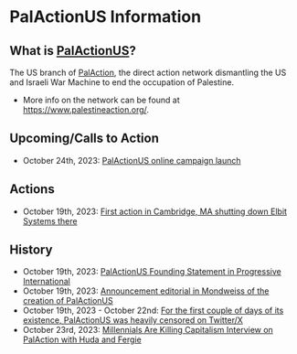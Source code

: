 # PalActionUS Information

## What is [PalActionUS](https://twitter.com/Pal_ActionUS)?
The US branch of [PalAction](https://twitter.com/Pal_Action), the direct action network dismantling the US and Israeli War Machine to end the occupation of Palestine.
 - More info on the network can be found at https://www.palestineaction.org/.

## Upcoming/Calls to Action
 - October 24th, 2023: [PalActionUS online campaign launch](bit.ly/PalActionUS)

## Actions
 - October 19th, 2023: [First action in Cambridge, MA shutting down Elbit Systems there](https://x.com/Pal_action/status/1715009439269257417?s=20)

## History
 - October 19th, 2023: [PalActionUS Founding Statement in Progressive International](https://progressive.international/wire/2023-10-19-palestine-action-us-campaign-launches-to-stop-israeli-genocide-of-palestine-and-shut-elbit-down/en)
 - October 19th, 2023: [Announcement editorial in Mondweiss of the creation of PalActionUS](https://t.co/WdphC74gNQ)
 - October 19th, 2023 - October 22nd: [For the first couple of days of its existence, PalActionUS was heavily censored on Twitter/X](https://x.com/BenjaminNorton/status/1716074293543809230?s=20)
 - October 23rd, 2023: [Millennials Are Killing Capitalism Interview on PalAction with Huda and Fergie](https://www.youtube.com/watch?v=PkbcD4MSjVI)
